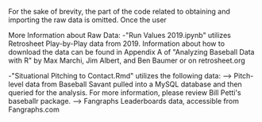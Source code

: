 For the sake of brevity, the part of the code related to obtaining and importing the raw data is omitted. Once the user 

More Information about Raw Data: 
-"Run Values 2019.ipynb" utilizes Retrosheet Play-by-Play data from 2019. 
Information about how to download the data can be found in Appendix A of "Analyzing Baseball Data with R" by Max Marchi, Jim Albert, and Ben Baumer or on retrosheet.org

-"Situational Pitching to Contact.Rmd" utilizes the following data:
--> Pitch-level data from Baseball Savant pulled into a MySQL database and then queried for the analysis. For more information, please review Bill Petti's baseballr package.
--> Fangraphs Leaderboards data, accessible from Fangraphs.com
